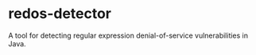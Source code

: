 # redos-detector
A tool for detecting regular expression denial-of-service vulnerabilities in Java.
